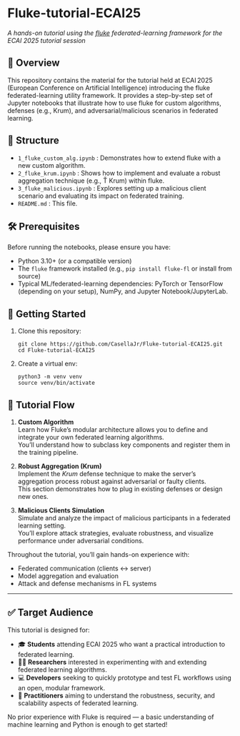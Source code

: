 # Fluke-tutorial-ECAI25
*A hands-on tutorial using the [fluke](https://github.com/makgyver/fluke) federated-learning framework for the ECAI 2025 tutorial session*

## 🎯 Overview  
This repository contains the material for the tutorial held at ECAI 2025 (European Conference on Artificial Intelligence) introducing the fluke federated-learning utility framework. It provides a step-by-step set of Jupyter notebooks that illustrate how to use fluke for custom algorithms, defenses (e.g., Krum), and adversarial/malicious scenarios in federated learning.

## 📂 Structure  
- `1_fluke_custom_alg.ipynb` : Demonstrates how to extend fluke with a new custom algorithm.  
- `2_fluke_krum.ipynb` : Shows how to implement and evaluate a robust aggregation technique (e.g., Ť Krum) within fluke.  
- `3_fluke_malicious.ipynb` : Explores setting up a malicious client scenario and evaluating its impact on federated training.  
- `README.md` : This file.  

## 🛠 Prerequisites  
Before running the notebooks, please ensure you have:  
- Python 3.10+ (or a compatible version)  
- The `fluke` framework installed (e.g., `pip install fluke-fl` or install from source)  
- Typical ML/federated-learning dependencies: PyTorch or TensorFlow (depending on your setup), NumPy, and Jupyter Notebook/JupyterLab.

## 🚀 Getting Started  
1. Clone this repository:  
    ```
    git clone https://github.com/CasellaJr/Fluke-tutorial-ECAI25.git
    cd Fluke-tutorial-ECAI25
    ```
2. Create a virtual env:
    ```
    python3 -m venv venv
    source venv/bin/activate   
    ```

## 📘 Tutorial Flow

1. **Custom Algorithm**  
   Learn how Fluke’s modular architecture allows you to define and integrate your own federated learning algorithms.  
   You’ll understand how to subclass key components and register them in the training pipeline.

2. **Robust Aggregation (Krum)**  
   Implement the *Krum* defense technique to make the server’s aggregation process robust against adversarial or faulty clients.  
   This section demonstrates how to plug in existing defenses or design new ones.

3. **Malicious Clients Simulation**  
   Simulate and analyze the impact of malicious participants in a federated learning setting.  
   You’ll explore attack strategies, evaluate robustness, and visualize performance under adversarial conditions.

Throughout the tutorial, you’ll gain hands-on experience with:
- Federated communication (clients ↔ server)
- Model aggregation and evaluation
- Attack and defense mechanisms in FL systems

---

## ✅ Target Audience

This tutorial is designed for:

- 🎓 **Students** attending ECAI 2025 who want a practical introduction to federated learning.  
- 🧑‍🔬 **Researchers** interested in experimenting with and extending federated learning algorithms.  
- 💻 **Developers** seeking to quickly prototype and test FL workflows using an open, modular framework.  
- 🧠 **Practitioners** aiming to understand the robustness, security, and scalability aspects of federated learning.

No prior experience with Fluke is required — a basic understanding of machine learning and Python is enough to get started!

